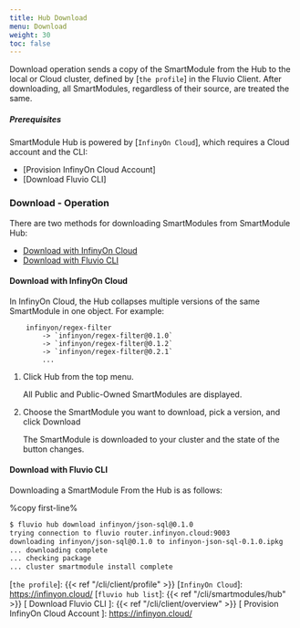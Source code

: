 ```yaml
---
title: Hub Download
menu: Download
weight: 30
toc: false
---
```


Download operation sends a copy of the SmartModule from the Hub to the local or Cloud cluster, defined by [`the profile`] in the Fluvio Client. After downloading, all SmartModules, regardless of their source, are treated the same.

##### Prerequisites

SmartModule Hub is powered by [`InfinyOn Cloud`], which requires a Cloud account and the CLI:

* [Provision InfinyOn Cloud Account]
* [Download Fluvio CLI] 

### Download - Operation

There are two methods for downloading SmartModules from SmartModule Hub: 
* [Download with InfinyOn Cloud](#download-with-infinyon-cloud)
* [Download with Fluvio CLI](#download-with-fluvio-cli)

#### Download with InfinyOn Cloud

 In InfinyOn Cloud, the Hub collapses multiple versions of the same SmartModule in one object. For example:

```
    infinyon/regex-filter
        -> `infinyon/regex-filter@0.1.0`
        -> `infinyon/regex-filter@0.1.2`
        -> `infinyon/regex-filter@0.2.1`
        ...
```

1. Click Hub from the top menu.
    
    All Public and Public-Owned SmartModules are displayed.

3. Choose the SmartModule you want to download, pick a version, and click Download

    The SmartModule is downloaded to your cluster and the state of the button changes.


#### Download with Fluvio CLI

Downloading a SmartModule From the Hub is as follows: 

%copy first-line%
```bash
$ fluvio hub download infinyon/json-sql@0.1.0 
trying connection to fluvio router.infinyon.cloud:9003
downloading infinyon/json-sql@0.1.0 to infinyon-json-sql-0.1.0.ipkg
... downloading complete
... checking package
... cluster smartmodule install complete
```

[`the profile`]: {{< ref "/cli/client/profile" >}}
[`InfinyOn Cloud`]: https://infinyon.cloud/
[`fluvio hub list`]: {{< ref "/cli/smartmodules/hub" >}}
[ Download Fluvio CLI ]: {{< ref "/cli/client/overview" >}}
[ Provision InfinyOn Cloud Account ]: https://infinyon.cloud/